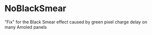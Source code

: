 # NoBlackSmear
"Fix" for the Black Smear effect caused by green pixel charge delay on many Amoled panels
